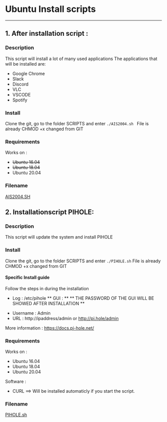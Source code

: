 # Ubuntu Install scripts
-----

##  1. After installation script : 
### Description
This script will install a lot of many used applications
The applications that will be installed are: 

* Google Chrome
* Slack
* Discord
* VLC
* VSCODE
* Spotify

### Install

Clone the git, go to the folder SCRIPTS and enter `./AIS2004.sh `
File is already CHMOD +x changed from GIT 

### Requirements 
Works on : 
* ~~Ubuntu 16.04~~
* ~~Ubuntu 18.04~~
* Ubuntu 20.04

### Filename
[AIS2004.SH](Scripts/AIS2004.sh)


## 2. Installationscript PIHOLE:
### Description
This script will update the system and install PIHOLE

### Install

Clone the git, go to the folder SCRIPTS and enter ` ./PIHOLE.sh `
File is already CHMOD +x changed from GIT 

#### Specific Install guide
Follow the steps in during the installation
* Log : /etc/pihole 
** GUI : **
** THE PASSWORD OF THE GUI WILL BE SHOWED AFTER INSTALLATION ** 
- Username : Admin
- URL : http://ipaddress/admin or http://pi.hole/admin 

More information : https://docs.pi-hole.net/ 
### Requirements 
Works on : 
* Ubuntu 16.04
* Ubuntu 18.04
* Ubuntu 20.04

Software : 

* CURL ==> Will be installed automaticly if you start the script. 
### Filename
[PIHOLE.sh](Scripts/PIHOLE.sh)

